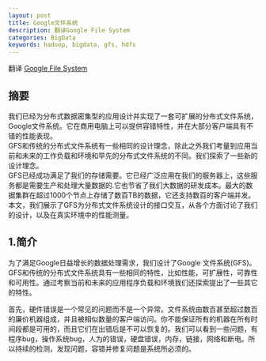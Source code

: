 ```yaml
---
layout: post
title: Google文件系统 
description: 翻译Google File System 
categories: BigData 
keywords: hadoop, bigdata, gfs, hdfs
---
```


翻译 [Google File System](http://static.googleusercontent.com/media/research.google.com/en/us/archive/gfs-sosp2003.pdf)  

## 摘要
我们已经为分布式数据密集型的应用设计并实现了一套可扩展的分布式文件系统，Google文件系统。它在商用电脑上可以提供容错特性，并在大部分客户端具有不错的性能表现。  
GFS和传统的分布式文件系统有一些相同的设计理念，除此之外我们考量到应用当前和未来的工作负载和环境和早先的分布式文件系统的不同。我们探索了一些新的设计理念。  
GFS已经成功满足了我们的存储需要。它已经广泛应用在我们的服务器上，这些服务都是需要生产和处理大量数据的.它也节省了我们大数据的研发成本。最大的数据集群在超过1000个节点上存储了数百TB的数据，它还支持数百的客户端并发。  
本文，我们展示了GFS为分布式文件系统设计的接口交互，从各个方面讨论了我们的设计，以及在真实环境中的性能测量。  

## 1.简介  
为了满足Google日益增长的数据处理需求，我们设计了Google 文件系统(GFS)。GFS和传统的分布式文件系统具有一些相同的特性，比如性能，可扩展性，可靠性和可用性。通过考察当前和未来的应用程序负载和环境我们还探索提出了一些其它的特性。  

首先，硬件错误是一个常见的问题而不是一个异常。文件系统由数百甚至超过数百的廉价机器组成，并且被相似数量的客户端访问。你不能保证所有的机器在所有时间段都是可用的，而且它们在出错后是不可以恢复的。我们可以看到一些问题，有程序bug，操作系统bug，人为的错误，硬盘错误，内存，链接，网络和断电。所以持续的检测，发现问题，容错并修复问题是系统所必须的。  


